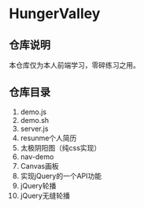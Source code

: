 # HungerValley

## 仓库说明
本仓库仅为本人前端学习，零碎练习之用。

## 仓库目录
1. demo.js
2. demo.sh
3. server.js
4. resunme个人简历
5. 太极阴阳图（纯css实现）
6. nav-demo
7. Canvas画板
8. 实现jQuery的一个API功能
9. jQuery轮播
10. jQuery无缝轮播